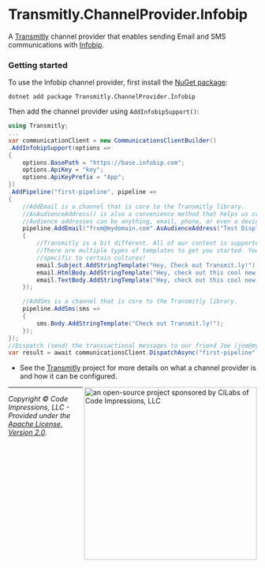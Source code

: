 # Transmitly.ChannelProvider.Infobip

A [Transmitly](https://github.com/transmitly/transmitly) channel provider that enables sending Email and SMS communications with [Infobip](https://www.infobip.com/).

### Getting started

To use the Infobip channel provider, first install the [NuGet package](https://nuget.org/packages/transmitly.channelprovider.infobip):

```shell
dotnet add package Transmitly.ChannelProvider.Infobip
```

Then add the channel provider using `AddInfobipSupport()`:

```csharp
using Transmitly;
...
var communicationClient = new CommunicationsClientBuilder()
.AddInfobipSupport(options =>
{
	options.BasePath = "https://base.infobip.com";
	options.ApiKey = "key";
	options.ApiKeyPrefix = "App";
})
.AddPipeline("first-pipeline", pipeline =>
{
	//AddEmail is a channel that is core to the Transmitly library.
	//AsAudienceAddress() is also a convenience method that helps us create an audience address
	//Audience addresses can be anything, email, phone, or even a device/app Id for push notifications!
	pipeline.AddEmail("from@mydomain.com".AsAudienceAddress("Test Display Name"), email =>
	{
		//Transmitly is a bit different. All of our content is supported by templates out of the box.
		//There are multiple types of templates to get you started. You can even create templates 
		//specific to certain cultures!
		email.Subject.AddStringTemplate("Hey, Check out Transmit.ly!");
		email.HtmlBody.AddStringTemplate("Hey, check out this cool new library for managing app communications. <a href=\"https://transmit.ly\">");
		email.TextBody.AddStringTemplate("Hey, check out this cool new library. https://transmitly.ly");
	});

	//AddSms is a channel that is core to the Transmitly library.
	pipeline.AddSms(sms =>
	{
		sms.Body.AddStringTemplate("Check out Transmit.ly!");
	});
});
//Dispatch (send) the transsactional messages to our friend Joe (joe@mydomain.com & 888-555-1234) using our configured InfoBip account with our "first-pipeline" pipeline.
var result = await communicationsClient.DispatchAsync("first-pipeline", ["joe@mydomain.com".AsAudienceAddress("Joe"),"+18885551234".AsAudienceAddress()], new { });
```
* See the [Transmitly](https://github.com/transmitly/transmitly) project for more details on what a channel provider is and how it can be configured.


<picture>
  <source media="(prefers-color-scheme: dark)" srcset="https://github.com/transmitly/transmitly/assets/3877248/524f26c8-f670-4dfa-be78-badda0f48bfb">
  <img alt="an open-source project sponsored by CiLabs of Code Impressions, LLC" src="https://github.com/transmitly/transmitly/assets/3877248/34239edd-234d-4bee-9352-49d781716364" width="350" align="right">
</picture> 

---------------------------------------------------

_Copyright &copy; Code Impressions, LLC - Provided under the [Apache License, Version 2.0](http://apache.org/licenses/LICENSE-2.0.html)._
